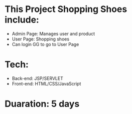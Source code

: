 # This Project Shopping Shoes include:
* Admin Page: Manages user and product
* User Page: Shopping shoes
* Can login GG to go to User Page
# Tech: 
* Back-end: JSP/SERVLET
* Front-end: HTML/CSS/JavaScript
# Duaration: 5 days
